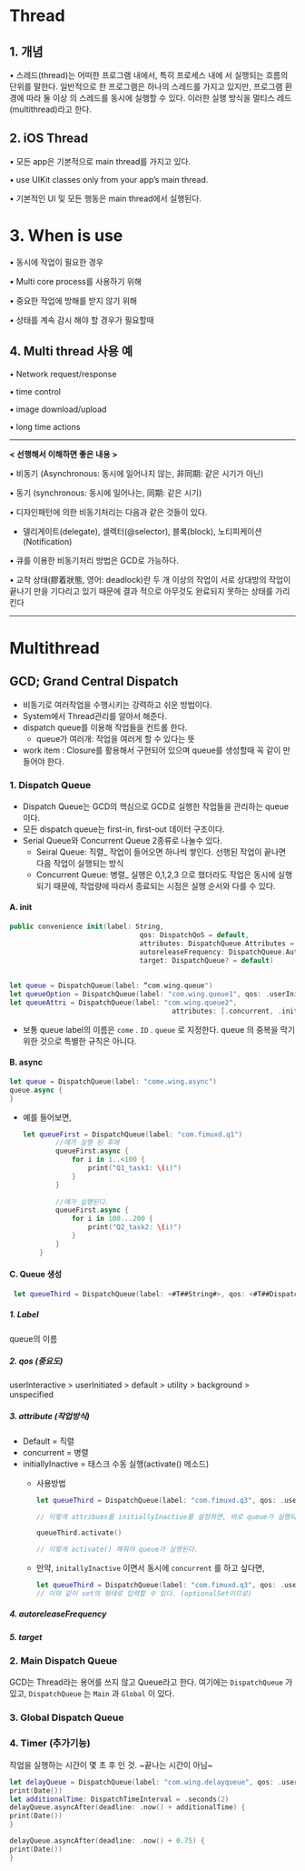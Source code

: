 # Thread

## 1. 개념

• 스레드(thread)는 어떠한 프로그램 내에서, 특히 프로세스 내에서 실행되는 흐름의 단위를 말한다. 일반적으로 한 프로그램은하나의 스레드를 가지고 있지만, 프로그램 환경에 따라 둘 이상의 스레드를 동시에 실행할 수 있다. 이러한 실행 방식을 멀티스레드(multithread)라고 한다.

## 2. iOS Thread

• 모든 app은 기본적으로 main thread를 가지고 있다.
• use UIKit classes only from your app’s main thread.
• 기본적인 UI 및 모든 행동은 main thread에서 실행된다.

# 3. When is use

• 동시에 작업이 필요한 경우
• Multi core process를 사용하기 위해• 중요한 작업에 방해를 받지 않기 위해• 상태를 계속 감시 해야 할 경우가 필요할때

## 4. Multi thread 사용 예

• Network request/response• time control• image download/upload• long time actions


***

**< 선행해서 이해하면 좋은 내용 >**

• 비동기 (Asynchronous: 동시에 일어나지 않는, 非同期: 같은 시기가 아닌)
• 동기 (synchronous: 동시에 일어나는, 同期: 같은 시기)• 디자인패턴에 의한 비동기처리는 다음과 같은 것들이 있다.- 델리게이트(delegate), 셀렉터(@selector),블록(block), 노티피케이션(Notification)• 큐를 이용한 비동기처리 방법은 GCD로 가능하다.

• 교착 상태(膠着狀態, 영어: deadlock)란 두 개 이상의 작업이 서로 상대방의 작업이 끝나기 만을 기다리고 있기 때문에 결과적으로 아무것도 완료되지 못하는 상태를 가리킨다

***

# Multithread

## GCD; Grand Central Dispatch

- 비동기로 여러작업을 수행시키는 강력하고 쉬운 방법이다.
- System에서 Thread관리를 알아서 해준다.
- dispatch queue를 이용해 작업들을 컨트롤 한다.
	- queue가 여러개: 작업을 여러게 할 수 있다는 뜻- work item : Closure를 활용해서 구현되어 있으며 queue를 생성할때 꼭 같이 만들어야 한다.

### 1. Dispatch Queue

- Dispatch Queue는 GCD의 핵심으로 GCD로 실행한 작업들을 관리하는 queue이다.- 모든 dispatch queue는 first-in, first-out 데이터 구조이다.- Serial Queue와 Concurrent Queue 2종류로 나눌수 있다.
	- Seiral Queue: 직렬_ 작업이 들어오면 하나씩 쌓인다. 선행된 작업이 끝나면 다음 작업이 실행되는 방식
	- Concurrent Queue: 병렬_ 실행은 0,1,2,3 으로 했더라도 작업은 동시에 실행되기 때문에, 작업량에 따라서 종료되는 시점은 실행 순서와 다를 수 있다.

#### A. init

```swift
public convenience init(label: String,								qos: DispatchQoS = default,								attributes: DispatchQueue.Attributes = default,								autoreleaseFrequency: DispatchQueue.AutoreleaseFrequency = default,								target: DispatchQueue? = default)
								
								let queue = DispatchQueue(label: “com.wing.queue")let queueOption = DispatchQueue(label: "com.wing.queue1", qos: .userInitiated)let queueAttri = DispatchQueue(label: "com.wing.queue2",										attributes: [.concurrent, .initiallyInactive])
```

- 보통 queue label의 이름은 `come` . `ID` . `queue` 로 지정한다. queue	의 중복을 막기 위한 것으로 특별한 규칙은 아니다.

#### B. async

```swift
let queue = DispatchQueue(label: "come.wing.async")
queue.async {
}
```

- 예를 들어보면,

	```swift
	let queueFirst = DispatchQueue(label: "com.fimuxd.q1")
	        //얘가 실행 된 후에
	        queueFirst.async {
	            for i in 1..<100 {
	                print("Q1_task1: \(i)")
	            }
	        }
	        
	        //얘가 실행된다.
	        queueFirst.async {
	            for i in 100...200 {
	                print("Q2_task2: \(i)")
	            }
	        }
	    }
	```
	
#### C. Queue 생성

```swift
 let queueThird = DispatchQueue(label: <#T##String#>, qos: <#T##DispatchQoS#>, attributes: <#T##DispatchQueue.Attributes#>, autoreleaseFrequency: <#T##DispatchQueue.AutoreleaseFrequency#>, target: <#T##DispatchQueue?#>)
```

##### 1. Label

queue의 이름

##### 2. qos (중요도)

userInteractive > userInitiated > default > utility > background > unspecified

##### 3. attribute (작업방식)

- Default = 직렬- concurrent = 병렬- initiallyInactive = 태스크 수동 실행(activate() 메소드)
	- 사용방법
	
		```swift
		let queueThird = DispatchQueue(label: "com.fimuxd.q3", qos: .userInteractive, attributes: .initiallyInactive)
		
		// 이렇게 attribues를 initiallyInactive를 설정하면, 바로 queue가 실행되지 않고, 버튼 또는 어떤 액션 부분에 
		
		queueThird.activate()
		
		// 이렇게 activate() 해줘야 queue가 실행된다.
		```
	- 만약, `initallyInactive` 이면서 동시에 `concurrent` 를 하고 싶다면, 

		```swift
		let queueThird = DispatchQueue(label: "com.fimuxd.q3", qos: .userInteractive, attributes: [.initiallyInactive, .concurrent])
		// 이와 같이 set의 형태로 입력할 수 있다. (optionalSet이므로)
		```

##### 4. autoreleaseFrequency

##### 5. target


### 2. Main Dispatch Queue

GCD는 Thread라는 용어를 쓰지 않고 Queue라고 한다. 여기에는 `DispatchQueue` 가 있고, `DispatchQueue` 는 `Main` 과 `Global` 이 있다. 

### 3. Global Dispatch Queue

### 4. Timer (추가기능)

작업을 실행하는 시간이 몇 초 후 인 것. ~끝나는 시간이 아님~

```swift
let delayQueue = DispatchQueue(label: "com.wing.delayqueue", qos: .userInitiated)print(Date())let additionalTime: DispatchTimeInterval = .seconds(2)delayQueue.asyncAfter(deadline: .now() + additionalTime) {print(Date())}
delayQueue.asyncAfter(deadline: .now() + 0.75) {print(Date())}
``` 